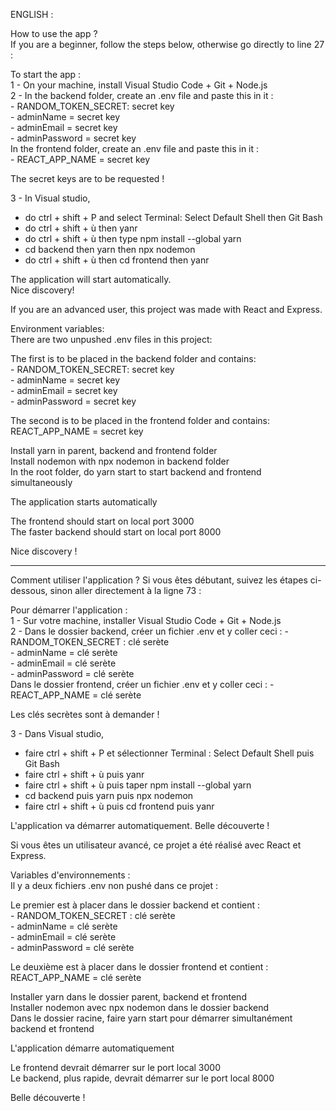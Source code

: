 ENGLISH :

How to use the app ?  
If you are a beginner, follow the steps below, otherwise go directly to line 27 :  

To start the app :  
1 - On your machine, install Visual Studio Code + Git + Node.js  
2 - In the backend folder, create an .env file and paste this in it :  
            - RANDOM_TOKEN_SECRET: secret key  
            - adminName = secret key  
            - adminEmail = secret key  
            - adminPassword = secret key  
    In the frontend folder, create an .env file and paste this in it :  
            - REACT_APP_NAME = secret key  

The secret keys are to be requested !  

3 - In Visual studio,  
   - do ctrl + shift + P and select Terminal: Select Default Shell then Git Bash  
   - do ctrl + shift + ù then yanr  
   - do ctrl + shift + ù then type npm install --global yarn  
   - cd backend then yarn then npx nodemon  
   - do ctrl + shift + ù then cd frontend then yanr  

The application will start automatically.  
Nice discovery!  

If you are an advanced user, this project was made with React and Express.  

Environment variables:  
 There are two unpushed .env files in this project:  

 The first is to be placed in the backend folder and contains:  
    - RANDOM_TOKEN_SECRET: secret key  
    - adminName = secret key  
    - adminEmail = secret key  
    - adminPassword = secret key  

The second is to be placed in the frontend folder and contains:  
    REACT_APP_NAME = secret key  

Install yarn in parent, backend and frontend folder  
Install nodemon with npx nodemon in backend folder  
In the root folder, do yarn start to start backend and frontend simultaneously  

The application starts automatically  

The frontend should start on local port 3000  
The faster backend should start on local port 8000  

Nice discovery !  

*****************************  
Comment utiliser l'application ?
Si vous êtes débutant, suivez les étapes ci-dessous, sinon aller directement à la ligne 73 :

Pour démarrer l'application :  
1 - Sur votre machine, installer Visual Studio Code + Git + Node.js  
2 - Dans le dossier backend, créer un fichier .env et y coller ceci :
            - RANDOM_TOKEN_SECRET : clé serète  
            - adminName = clé serète  
            - adminEmail = clé serète  
            - adminPassword = clé serète  
    Dans le dossier frontend, créer un fichier .env et y coller ceci :
            - REACT_APP_NAME = clé serète  

Les clés secrètes sont à demander !

3 - Dans Visual studio,  
   - faire ctrl + shift + P et sélectionner Terminal : Select Default Shell puis Git Bash  
   - faire ctrl + shift + ù puis yanr  
   - faire ctrl + shift + ù puis taper npm install --global yarn
   - cd backend puis yarn puis npx nodemon
   - faire ctrl + shift + ù puis cd frontend puis yanr

L'application va démarrer automatiquement.
Belle découverte !

Si vous êtes un utilisateur avancé, ce projet a été réalisé avec React et Express.  

Variables d'environnements :  
 Il y a deux fichiers .env non pushé dans ce projet : 

 Le premier est à placer dans le dossier backend et contient :  
    - RANDOM_TOKEN_SECRET : clé serète  
    - adminName = clé serète  
    - adminEmail = clé serète  
    - adminPassword = clé serète  

Le deuxième est à placer dans le dossier frontend et contient :  
REACT_APP_NAME = clé serète  

Installer yarn dans le dossier parent, backend et frontend  
Installer nodemon avec npx nodemon dans le dossier backend  
Dans le dossier racine, faire yarn start pour démarrer simultanément backend et frontend  

L'application démarre automatiquement  

Le frontend devrait démarrer sur le port local 3000  
Le backend, plus rapide, devrait démarrer sur le port local 8000  

Belle découverte !